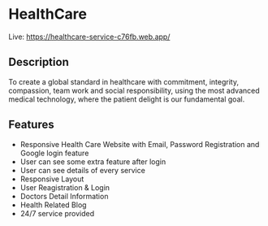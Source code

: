 # HealthCare

Live: https://healthcare-service-c76fb.web.app/

## Description
To create a global standard in healthcare with commitment, integrity, compassion, team work and social responsibility, using the most advanced medical technology, where the patient delight is our fundamental goal.

## Features

- Responsive Health Care Website with Email, Password Registration and Google login feature
- User can see some extra feature after login
-	User can see details of every service
- Responsive Layout
- User Reagistration & Login
- Doctors Detail Information
- Health Related Blog
- 24/7 service provided
